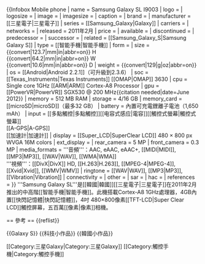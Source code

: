 {{Infobox Mobile phone
| name          = Samsung Galaxy SL I9003
| logo          =
| logosize      =
| image         =
| imagesize     =
| caption       =
| brand         =
| manufacturer  = [[三星電子|三星電子]]
| series        = [[Samsung_Galaxy|Galaxy]]
| carriers      =
| networks      =
| released      = 2011年2月
| price         =
| available     = <!-- Country {{Start date|2011|MM|February}} (Carrier) -->
| discontinued  = <!-- {{End date|YYYY|MM|DD}} -->
| predecessor   =
| successor     =
| related       = [[Samsung_Galaxy_S|Samsung Galaxy S]]
| type          = [[智能手機|智能手機]]
| form          =
| size          = {{convert|123.7|mm|in|abbr=on}} H <br />{{convert|64.2|mm|in|abbr=on}} W <br />{{convert|10.6|mm|in|abbr=on}} D
| weight        = {{convert|129|g|oz|abbr=on}}
| os            = [[Android|Android 2.2.1]]（可升級到2.3.6）
| soc           = [[Texas_Instruments|Texas Instruments]] [[OMAP|OMAP]] 3630
| cpu           = Single core 1GHz [[ARM|ARM]] Cortex-A8 Processor
| gpu           = [[PowerVR|PowerVR]] SGX530 @ 200 MHz{{citation needed|date=June 2012}}
| memory        = 512 MB RAM
| storage       = 4/16 GB
| memory_card   = [[microSD|microSD]]（最多32 GB）
| battery       = 內置可充電鋰離子電池（1,650 mAh）
| input         = [[多點觸控|多點觸控]][[电容式感应|電容]][[觸控式螢幕|觸控式螢幕]] <br /> [[A-GPS|A-GPS]] <br /> [[加速計|加速計]]
| display       = [[Super_LCD|SuperClear LCD]] 480 × 800 px WVGA 16M colors
| ext_display   =
| rear_camera   = 5 MP
| front_camera  = 0.3 MP
| media_formats = '''音頻'''：AAC, eAAC, eAAC+, [[MIDI|MIDI]], [[MP3|MP3]], [[WAV|WAV]], [[WMA|WMA]] <br />'''視頻'''：[[DivX|DivX]] HD, [[H.263|H.263]], [[MPEG-4|MPEG-4]], [[Xvid|Xvid]], [[WMV|WMV]]
| ringtone      = [[WAV|WAV]], [[MP3|MP3]], [[Vibration|Vibration]]
| connectivity  =
| other         =
| sar           =
| hac           =
| references    =
}}
'''Samsung Galaxy SL'''是[[韓國|韓國]][[三星電子|三星電子]]在2011年2月推出的中高階[[智能手機|智能手機]]。此機搭載Cortex-A8 1GHz處理器，4GB內置[[快閃記憶體|快閃記憶體]]，4吋 480×800像素[[TFT-LCD|Super Clear LCD]]觸控屏幕，五百萬[[像素|像素]]相機。

== 參考 ==
{{reflist}}

{{Galaxy S}}
{{科技小作品}}
{{韓國小作品}}

[[Category:三星Galaxy|Category:三星Galaxy]]
[[Category:觸控手機|Category:觸控手機]]